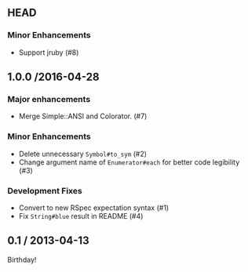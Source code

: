 ## HEAD

### Minor Enhancements

* Support jruby (#8)

## 1.0.0 /2016-04-28

### Major enhancements

- Merge Simple::ANSI and Colorator. (#7)

### Minor Enhancements

- Delete unnecessary `Symbol#to_sym` (#2)
- Change argument name of `Enumerator#each` for better code legibility (#3)

### Development Fixes

- Convert to new RSpec expectation syntax (#1)
- Fix `String#blue` result in README (#4)

## 0.1 / 2013-04-13

Birthday!
